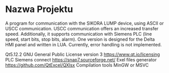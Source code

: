 # Nazwa Projektu
A program for communication with the SIKORA LUMP device, using ASCII or USCC communication. USCC communication offers an increased transfer speed. Additionally, it supports communication with Siemens PLC (line speed, start bits, stop bits, alarm). One version is designed for the Delta HMI panel and written in LUA. Currently, error handling is not implemented.

Qt5.12.2  GNU General Public License version 3
https://www.qt.io/licensing
PLC Siemens connect https://snap7.sourceforge.net/
Exel files generator https://github.com/QtExcel/QXlsx
Compilation tools MinGW or MSVC

